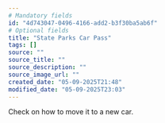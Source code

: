```yaml
---
# Mandatory fields
id: "4d743047-0496-4166-add2-b3f30ba5ab6f"
# Optional fields
title: "State Parks Car Pass"
tags: []
source: ""
source_title: ""
source_description: ""
source_image_url: ""
created_date: "05-09-2025T21:48"
modified_date: "05-09-2025T23:03"
---
```


Check on how to move it to a new car. 